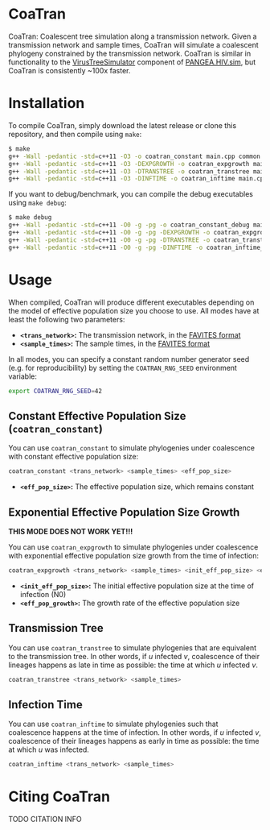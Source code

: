 # CoaTran
CoaTran: Coalescent tree simulation along a transmission network. Given a transmission network and sample times, CoaTran will simulate a coalescent phylogeny constrained by the transmission network. CoaTran is similar in functionality to the [VirusTreeSimulator](https://github.com/PangeaHIV/VirusTreeSimulator) component of [PANGEA.HIV.sim](https://github.com/olli0601/PANGEA.HIV.sim), but CoaTran is consistently ~100x faster.

# Installation
To compile CoaTran, simply download the latest release or clone this repository, and then compile using `make`:

```bash
$ make
g++ -Wall -pedantic -std=c++11 -O3 -o coatran_constant main.cpp common.cpp common.h coalescent.cpp coalescent.h
g++ -Wall -pedantic -std=c++11 -O3 -DEXPGROWTH -o coatran_expgrowth main.cpp common.cpp common.h coalescent.cpp coalescent.h
g++ -Wall -pedantic -std=c++11 -O3 -DTRANSTREE -o coatran_transtree main.cpp common.cpp common.h coalescent.cpp coalescent.h
g++ -Wall -pedantic -std=c++11 -O3 -DINFTIME -o coatran_inftime main.cpp common.cpp common.h coalescent.cpp coalescent.h
```

If you want to debug/benchmark, you can compile the debug executables using `make debug`:

```bash
$ make debug
g++ -Wall -pedantic -std=c++11 -O0 -g -pg -o coatran_constant_debug main.cpp common.cpp common.h coalescent.cpp coalescent.h
g++ -Wall -pedantic -std=c++11 -O0 -g -pg -DEXPGROWTH -o coatran_expgrowth_debug main.cpp common.cpp common.h coalescent.cpp coalescent.h
g++ -Wall -pedantic -std=c++11 -O0 -g -pg -DTRANSTREE -o coatran_transtree_debug main.cpp common.cpp common.h coalescent.cpp coalescent.h
g++ -Wall -pedantic -std=c++11 -O0 -g -pg -DINFTIME -o coatran_inftime_debug main.cpp common.cpp common.h coalescent.cpp coalescent.h
```

# Usage
When compiled, CoaTran will produce different executables depending on the model of effective population size you choose to use. All modes have at least the following two parameters:

* **`<trans_network>`:** The transmission network, in the [FAVITES format](https://github.com/niemasd/FAVITES/wiki/File-Formats#transmission-network-file-format)
* **`<sample_times>`:** The sample times, in the [FAVITES format](https://github.com/niemasd/FAVITES/wiki/File-Formats#sample-time-file-format)

In all modes, you can specify a constant random number generator seed (e.g. for reproducibility) by setting the `COATRAN_RNG_SEED` environment variable:

```bash
export COATRAN_RNG_SEED=42
```

## Constant Effective Population Size (`coatran_constant`)
You can use `coatran_constant` to simulate phylogenies under coalescence with constant effective population size:

```bash
coatran_constant <trans_network> <sample_times> <eff_pop_size>
```

* **`<eff_pop_size>`:** The effective population size, which remains constant

## Exponential Effective Population Size Growth
**THIS MODE DOES NOT WORK YET!!!**

You can use `coatran_expgrowth` to simulate phylogenies under coalescence with exponential effective population size growth from the time of infection:

```bash
coatran_expgrowth <trans_network> <sample_times> <init_eff_pop_size> <eff_pop_growth>
```

* **`<init_eff_pop_size>`:** The initial effective population size at the time of infection (N0)
* **`<eff_pop_growth>`:** The growth rate of the effective population size

## Transmission Tree
You can use `coatran_transtree` to simulate phylogenies that are equivalent to the transmission tree. In other words, if *u* infected *v*, coalescence of their lineages happens as late in time as possible: the time at which *u* infected *v*.

```bash
coatran_transtree <trans_network> <sample_times>
```

## Infection Time
You can use `coatran_inftime` to simulate phylogenies such that coalescence happens at the time of infection. In other words, if *u* infected *v*, coalescence of their lineages happens as early in time as possible: the time at which *u* was infected.

```bash
coatran_inftime <trans_network> <sample_times>
```

# Citing CoaTran
TODO CITATION INFO
